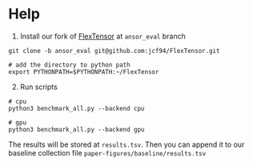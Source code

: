 # Help
1. Install our fork of [FlexTensor](https://github.com/jcf94/FlexTensor/tree/ansor_eval) at `ansor_eval` branch
```
git clone -b ansor_eval git@github.com:jcf94/FlexTensor.git 

# add the directory to python path
export PYTHONPATH=$PYTHONPATH:~/FlexTensor
```

2. Run scripts

```
# cpu
python3 benchmark_all.py --backend cpu

# gpu
python3 benchmark_all.py --backend gpu
```


The results will be stored at `results.tsv`.
Then you can append it to our baseline collection file `paper-figures/baseline/results.tsv`

